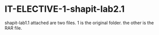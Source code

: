 # IT-ELECTIVE-1-shapit-lab2.1
shapit-lab1.1 attached are two files. 1 is the original folder. the other is the RAR file.
